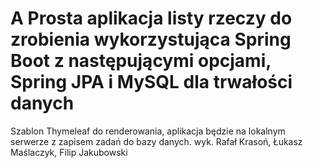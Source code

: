 # A Prosta aplikacja listy rzeczy do zrobienia wykorzystująca Spring Boot z następującymi opcjami, Spring JPA i MySQL dla trwałości danych
Szablon Thymeleaf do renderowania, aplikacja będzie na lokalnym serwerze z zapisem zadań do bazy danych.
wyk. Rafał Krasoń, Łukasz Maślaczyk, Filip Jakubowski
